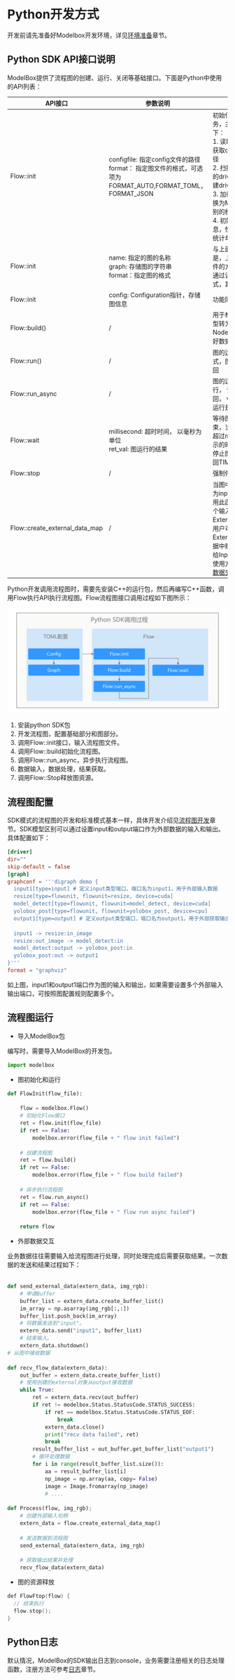 # Python开发方式

开发前请先准备好Modelbox开发环境，详见[环境准备](../../environment/compile.md)章节。

## Python SDK API接口说明

ModelBox提供了流程图的创建、运行、关闭等基础接口。下面是Python中使用的API列表：

| API接口                                               | 参数说明                                                     | 函数说明                                                     |
| ----------------------------------------------------- | ------------------------------------------------------------ | ------------------------------------------------------------ |
| Flow::init   | configfile: 指定config文件的路径<br />format： 指定图文件的格式，可选项为 FORMAT_AUTO,FORMAT_TOML，FORMAT_JSON | 初始化ModelBox服务，主要包含功能如下：<br />1. 读取driver参数，获取driver的扫描路径<br />2. 扫描指定路径下的driver文件，并创建driver实例<br />3. 加载流程图并转换为ModelBox可识别的模型<br />4. 初始化设备信息，性能跟踪和数据统计单元 |
| Flow::init   | name: 指定的图的名称<br />graph: 存储图的字符串<br />format：指定图的格式 | 与上面init的区别是，上面通过读取文件的方式，而此函数通过读取字符串的方式，其他功能相同 |
| Flow::init    | config: Configuration指针，存储图信息  | 功能同上                                                     |
| Flow::build() | / | 用于构建图，将图模型转为可以运行的Node节点并且建立好数据通道 |
| Flow::run()    | / | 图的运行： 同步方式，图运行完成后返回  |
| Flow::run_async  | / | 图的运行： 异步运行， 调用后直接返回， wait()函数判断运行是否结束 |
| Flow::wait | millisecond: 超时时间， 以毫秒为单位<br />ret_val: 图运行的结果 | 等待图运行状态为结束，当图的运行时间超过millisecond表示的时间时，则强制停止图的运行，并返回TIMEOUT |
| Flow::stop | / | 强制停止运行中的图 |
| Flow::create_external_data_map   | / | 当图中的第一个节点为input节点时， 使用此函数可以创建一个输入的ExternalDataMap， 用户可以通过向ExternalDataMap数据中赋值并传递数据给Input节点。具体使用方法可参考[外部数据交互](./python.md#外部数据交互)章节 |

Python开发调用流程图时，需要先安装C++的运行包，然后再编写C++函数，调用Flow执行API执行流程图。Flow流程图接口调用过程如下图所示：

![python-sdk alt rect_w_1000](../../assets/images/figure/develop/flow/python-sdk.png)

1. 安装python SDK包
1. 开发流程图，配置基础部分和图部分。
1. 调用Flow::init接口，输入流程图文件。
1. 调用Flow::build初始化流程图。
1. 调用Flow::run_async，异步执行流程图。
1. 数据输入，数据处理，结果获取。
1. 调用Flow::Stop释放图资源。

## 流程图配置

SDK模式的流程图的开发和标准模式基本一样，具体开发介绍见[流程图开发](../standard-mode/flow/flow.md)章节。SDK模型区别可以通过设置input和output端口作为外部数据的输入和输出。具体配置如下：

```toml
[driver]
dir=""
skip-default = false
[graph]
graphconf = '''digraph demo {
  input1[type=input] # 定义input类型端口，端口名为input1，用于外部输入数据
  resize[type=flowunit, flowunit=resize, device=cuda]
  model_detect[type=flowunit, flowunit=model_detect, device=cuda]
  yolobox_post[type=flowunit, flowunit=yolobox_post, device=cpu]
  output1[type=output] # 定义output类型端口，端口名为output1，用于外部获取输出结果
   
  input1 -> resize:in_image
  resize:out_image -> model_detect:in
  model_detect:output -> yolobox_post:in
  yolobox_post:out -> output1
}'''
format = "graphviz"
```

如上图，input1和output1端口作为图的输入和输出，如果需要设置多个外部输入输出端口，可按照图配置规则配置多个。

## 流程图运行

* 导入ModelBox包

编写时，需要导入ModelBox的开发包。

```python
import modelbox
```

* 图初始化和运行

```python
def FlowInit(flow_file):

    flow = modelbox.Flow()
    # 初始化Flow接口
    ret = flow.init(flow_file)
    if ret == False:
        modelbox.error(flow_file + " flow init failed")

    # 创建流程图
    ret = flow.build()
    if ret == False:
        modelbox.error(flow_file + " flow build failed")

    # 异步执行流程图
    ret = flow.run_async()
    if ret == False:
        modelbox.error(flow_file + " flow run async failed")
    
    return flow
```

* 外部数据交互

业务数据往往需要输入给流程图进行处理，同时处理完成后需要获取结果。一次数据的发送和结果过程如下：

```python

def send_external_data(extern_data, img_rgb):
    # 申请Buffer
    buffer_list = extern_data.create_buffer_list()
    im_array = np.asarray(img_rgb[:,:])
    buffer_list.push_back(im_array)
    # 将数据发送到"input"。
    extern_data.send("input1", buffer_list)
    # 结束输入。
    extern_data.shutdown()
# 从图中接收数据

def recv_flow_data(extern_data):
    out_buffer = extern_data.create_buffer_list()
    # 使用创建的external对象从output接收数据
    while True:
        ret = extern_data.recv(out_buffer)
        if ret != modelbox.Status.StatusCode.STATUS_SUCCESS:
            if ret == modelbox.Status.StatusCode.STATUS_EOF:
                break
            extern_data.close()
            print("recv data failed", ret)
            break
        result_buffer_list = out_buffer.get_buffer_list("output1")
        # 循环处理数据
        for i in range(result_buffer_list.size()):
            aa = result_buffer_list[i]
            np_image = np.array(aa, copy= False)
            image = Image.fromarray(np_image)
            # ....

def Process(flow, img_rgb);
    # 创建外部输入句柄
    extern_data = flow.create_external_data_map()
    
    # 发送数据到流程图
    send_external_data(extern_data, img_rgb)

    # 获取输出结果并处理
    recv_flow_data(extern_data)
```

* 图的资源释放

```c++
def FlowFtop(flow) {
  // 结束执行
  flow.stop();
}
```

## Python日志

默认情况，ModelBox的SDK输出日志到console，业务需要注册相关的日志处理函数，注册方法可参考[日志](../standard-mode/debug/log.md#日志sdk)章节。
